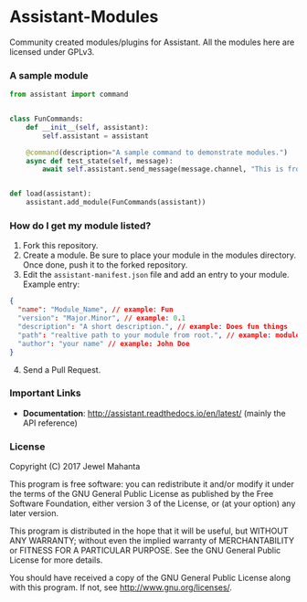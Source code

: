 # Assistant-Modules
Community created modules/plugins for Assistant. All the modules here are licensed under GPLv3.

### A sample module
```py
from assistant import command


class FunCommands:
    def __init__(self, assistant):
        self.assistant = assistant

    @command(description="A sample command to demonstrate modules.")
    async def test_state(self, message):
        await self.assistant.send_message(message.channel, "This is from a downloaded module.")


def load(assistant):
    assistant.add_module(FunCommands(assistant))
```

### How do I get my module listed?
1. Fork this repository.
2. Create a module. Be sure to place your module in the modules directory. Once done, push it to the forked repository.
3. Edit the `assistant-manifest.json` file and add an entry to your module. Example entry:
```json
{
  "name": "Module_Name", // example: Fun 
  "version": "Major.Minor", // example: 0.1
  "description": "A short description.", // example: Does fun things
  "path": "realtive path to your module from root.", // example: modules/fun.py
  "author": "your name" // example: John Doe
}
```
4. Send a Pull Request.

### Important Links
* **Documentation**: http://assistant.readthedocs.io/en/latest/ (mainly the API reference)

### License
Copyright (C) 2017  Jewel Mahanta

This program is free software: you can redistribute it and/or modify
it under the terms of the GNU General Public License as published by
the Free Software Foundation, either version 3 of the License, or
(at your option) any later version.

This program is distributed in the hope that it will be useful,
but WITHOUT ANY WARRANTY; without even the implied warranty of
MERCHANTABILITY or FITNESS FOR A PARTICULAR PURPOSE.  See the
GNU General Public License for more details.

You should have received a copy of the GNU General Public License
along with this program.  If not, see <http://www.gnu.org/licenses/>.
